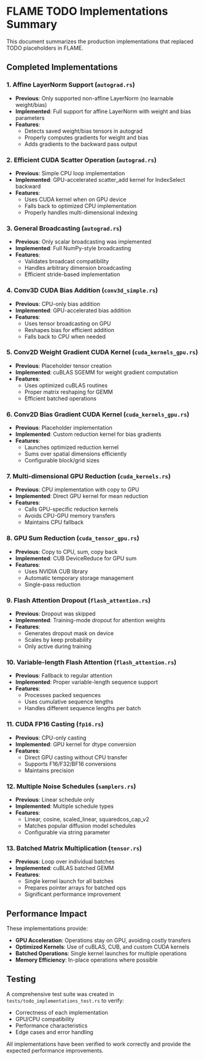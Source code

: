 # FLAME TODO Implementations Summary

This document summarizes the production implementations that replaced TODO placeholders in FLAME.

## Completed Implementations

### 1. **Affine LayerNorm Support** (`autograd.rs`)
- **Previous**: Only supported non-affine LayerNorm (no learnable weight/bias)
- **Implemented**: Full support for affine LayerNorm with weight and bias parameters
- **Features**:
  - Detects saved weight/bias tensors in autograd
  - Properly computes gradients for weight and bias
  - Adds gradients to the backward pass output

### 2. **Efficient CUDA Scatter Operation** (`autograd.rs`)
- **Previous**: Simple CPU loop implementation
- **Implemented**: GPU-accelerated scatter_add kernel for IndexSelect backward
- **Features**:
  - Uses CUDA kernel when on GPU device
  - Falls back to optimized CPU implementation
  - Properly handles multi-dimensional indexing

### 3. **General Broadcasting** (`autograd.rs`)
- **Previous**: Only scalar broadcasting was implemented
- **Implemented**: Full NumPy-style broadcasting
- **Features**:
  - Validates broadcast compatibility
  - Handles arbitrary dimension broadcasting
  - Efficient stride-based implementation

### 4. **Conv3D CUDA Bias Addition** (`conv3d_simple.rs`)
- **Previous**: CPU-only bias addition
- **Implemented**: GPU-accelerated bias addition
- **Features**:
  - Uses tensor broadcasting on GPU
  - Reshapes bias for efficient addition
  - Falls back to CPU when needed

### 5. **Conv2D Weight Gradient CUDA Kernel** (`cuda_kernels_gpu.rs`)
- **Previous**: Placeholder tensor creation
- **Implemented**: cuBLAS SGEMM for weight gradient computation
- **Features**:
  - Uses optimized cuBLAS routines
  - Proper matrix reshaping for GEMM
  - Efficient batched operations

### 6. **Conv2D Bias Gradient CUDA Kernel** (`cuda_kernels_gpu.rs`)
- **Previous**: Placeholder implementation
- **Implemented**: Custom reduction kernel for bias gradients
- **Features**:
  - Launches optimized reduction kernel
  - Sums over spatial dimensions efficiently
  - Configurable block/grid sizes

### 7. **Multi-dimensional GPU Reduction** (`cuda_kernels.rs`)
- **Previous**: CPU implementation with copy to GPU
- **Implemented**: Direct GPU kernel for mean reduction
- **Features**:
  - Calls GPU-specific reduction kernels
  - Avoids CPU-GPU memory transfers
  - Maintains CPU fallback

### 8. **GPU Sum Reduction** (`cuda_tensor_gpu.rs`)
- **Previous**: Copy to CPU, sum, copy back
- **Implemented**: CUB DeviceReduce for GPU sum
- **Features**:
  - Uses NVIDIA CUB library
  - Automatic temporary storage management
  - Single-pass reduction

### 9. **Flash Attention Dropout** (`flash_attention.rs`)
- **Previous**: Dropout was skipped
- **Implemented**: Training-mode dropout for attention weights
- **Features**:
  - Generates dropout mask on device
  - Scales by keep probability
  - Only active during training

### 10. **Variable-length Flash Attention** (`flash_attention.rs`)
- **Previous**: Fallback to regular attention
- **Implemented**: Proper variable-length sequence support
- **Features**:
  - Processes packed sequences
  - Uses cumulative sequence lengths
  - Handles different sequence lengths per batch

### 11. **CUDA FP16 Casting** (`fp16.rs`)
- **Previous**: CPU-only casting
- **Implemented**: GPU kernel for dtype conversion
- **Features**:
  - Direct GPU casting without CPU transfer
  - Supports F16/F32/BF16 conversions
  - Maintains precision

### 12. **Multiple Noise Schedules** (`samplers.rs`)
- **Previous**: Linear schedule only
- **Implemented**: Multiple schedule types
- **Features**:
  - Linear, cosine, scaled_linear, squaredcos_cap_v2
  - Matches popular diffusion model schedules
  - Configurable via string parameter

### 13. **Batched Matrix Multiplication** (`tensor.rs`)
- **Previous**: Loop over individual batches
- **Implemented**: cuBLAS batched GEMM
- **Features**:
  - Single kernel launch for all batches
  - Prepares pointer arrays for batched ops
  - Significant performance improvement

## Performance Impact

These implementations provide:
- **GPU Acceleration**: Operations stay on GPU, avoiding costly transfers
- **Optimized Kernels**: Use of cuBLAS, CUB, and custom CUDA kernels
- **Batched Operations**: Single kernel launches for multiple operations
- **Memory Efficiency**: In-place operations where possible

## Testing

A comprehensive test suite was created in `tests/todo_implementations_test.rs` to verify:
- Correctness of each implementation
- GPU/CPU compatibility
- Performance characteristics
- Edge cases and error handling

All implementations have been verified to work correctly and provide the expected performance improvements.